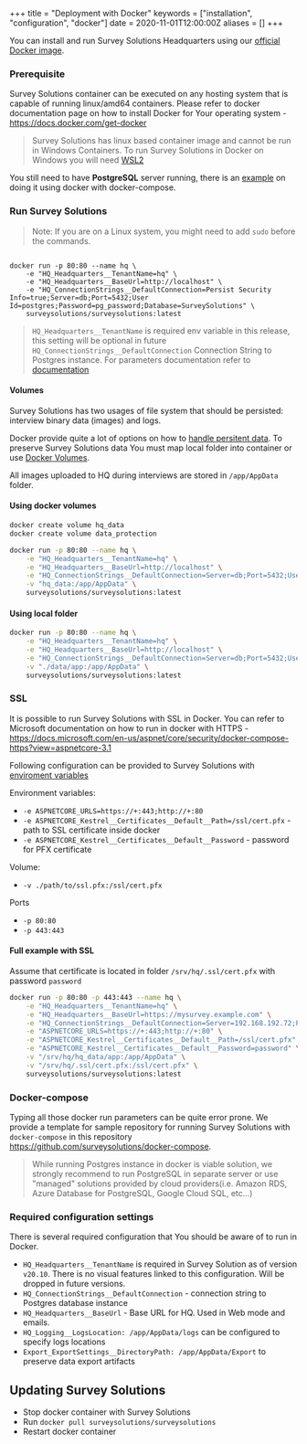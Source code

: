 +++
title = "Deployment with Docker"
keywords = ["installation", "configuration", "docker"]
date = 2020-11-01T12:00:00Z
aliases = []
+++

You can install and run Survey Solutions Headquarters using our [official Docker image](https://hub.docker.com/r/surveysolutions/surveysolutions).

### Prerequisite

Survey Solutions container can be executed on any hosting system that is capable of running linux/amd64 containers.
Please refer to docker documentation page on how to install Docker for Your operating system - <https://docs.docker.com/get-docker>

> Survey Solutions has linux based container image and cannot be run in Windows Containers. To run Survey Solutions in Docker on Windows you will need [WSL2](https://docs.microsoft.com/en-us/windows/wsl/compare-versions#whats-new-in-wsl-2)

You still need to have **PostgreSQL** server running, there is an [example](https://hub.docker.com/r/surveysolutions/surveysolutions) on doing it using docker with docker-compose.

### Run Survey Solutions

> Note: If you are on a Linux system, you might need to add `sudo` before the commands.

``` CMD

docker run -p 80:80 --name hq \
    -e "HQ_Headquarters__TenantName=hq" \
    -e "HQ_Headquarters__BaseUrl=http://localhost" \
    -e "HQ_ConnectionStrings__DefaultConnection=Persist Security Info=true;Server=db;Port=5432;User Id=postgres;Password=pg_password;Database=SurveySolutions" \
    surveysolutions/surveysolutions:latest
```

> `HQ_Headquarters__TenantName` is required env variable in this release, this setting will be optional in future
> `HQ_ConnectionStrings__DefaultConnection` Connection String to Postgres instance. For parameters documentation refer to [documentation](https://www.npgsql.org/doc/connection-string-parameters.html)

#### Volumes

Survey Solutions has two usages of file system that should be persisted: interview binary data (images) and logs.

Docker provide quite a lot of options on how to [handle persitent data](https://docs.docker.com/storage). To preserve Survey Solutions data You must map local folder into container or use [Docker Volumes](https://docs.docker.com/storage/volumes).

All images uploaded to HQ during interviews are stored in `/app/AppData` folder.

#### Using docker volumes

```bash
docker create volume hq_data
docker create volume data_protection

docker run -p 80:80 --name hq \
    -e "HQ_Headquarters__TenantName=hq" \
    -e "HQ_Headquarters__BaseUrl=http://localhost" \
    -e "HQ_ConnectionStrings__DefaultConnection=Server=db;Port=5432;User Id=postgres;Password=pg_password;Database=SurveySolutions" \
    -v "hq_data:/app/AppData" \
    surveysolutions/surveysolutions:latest
```

#### Using local folder

```bash
docker run -p 80:80 --name hq \
    -e "HQ_Headquarters__TenantName=hq" \
    -e "HQ_Headquarters__BaseUrl=http://localhost" \
    -e "HQ_ConnectionStrings__DefaultConnection=Server=db;Port=5432;User Id=postgres;Password=pg_password;Database=SurveySolutions" \
    -v "./data/app:/app/AppData" \
    surveysolutions/surveysolutions:latest
```

### SSL

It is possible to run Survey Solutions with SSL in Docker. You can refer to Microsoft documentation on how to run in docker with HTTPS - <https://docs.microsoft.com/en-us/aspnet/core/security/docker-compose-https?view=aspnetcore-3.1>

Following configuration can be provided to Survey Solutions with [enviroment variables](https://docs.docker.com/engine/reference/commandline/run/#set-environment-variables--e---env---env-file)

Environment variables:

- `-e ASPNETCORE_URLS=https://+:443;http://+:80`
- `-e ASPNETCORE_Kestrel__Certificates__Default__Path=/ssl/cert.pfx` - path to SSL certificate inside docker
- `-e ASPNETCORE_Kestrel__Certificates__Default__Password` - password for PFX certificate

Volume:

- `-v ./path/to/ssl.pfx:/ssl/cert.pfx`

Ports

- `-p 80:80`
- `-p 443:443`

#### Full example with SSL

Assume that certificate is located in folder `/srv/hq/.ssl/cert.pfx` with password `password`

```bash
docker run -p 80:80 -p 443:443 --name hq \
    -e "HQ_Headquarters__TenantName=hq" \
    -e "HQ_Headquarters__BaseUrl=https://mysurvey.example.com" \
    -e "HQ_ConnectionStrings__DefaultConnection=Server=192.168.192.72;Port=5432;User Id=postgres;Password=Qwerty1234;Database=SurveySolutions" \
    -e "ASPNETCORE_URLS=https://+:443;http://+:80" \
    -e "ASPNETCORE_Kestrel__Certificates__Default__Path=/ssl/cert.pfx" \
    -e "ASPNETCORE_Kestrel__Certificates__Default__Password=password" \
    -v "/srv/hq/hq_data/app:/app/AppData" \
    -v "/srv/hq/.ssl/cert.pfx:/ssl/cert.pfx" \
    surveysolutions/surveysolutions:latest
```

### Docker-compose

Typing all those docker run parameters can be quite error prone. We provide a template for sample repository for running Survey Solutions with `docker-compose` in this repository <https://github.com/surveysolutions/docker-compose>.

> While running Postgres instance in docker is viable solution, we strongly recommend to run PostgreSQL in separate server or use "managed" solutions provided by cloud providers(i.e. Amazon RDS, Azure Database for PostgreSQL, Google Cloud SQL, etc...)

### Required configuration settings

There is several required configuration that You should be aware of to run in Docker.

- `HQ_Headquarters__TenantName` is required in Survey Solution as of version `v20.10`. There is no visual features linked to this configuration. Will be dropped in future versions.
- `HQ_ConnectionStrings__DefaultConnection` - connection string to Postgres database instance
- `HQ_Headquarters__BaseUrl` - Base URL for HQ. Used in Web mode and emails.
- `HQ_Logging__LogsLocation: /app/AppData/logs` can be configured to specify logs locations
- `Export_ExportSettings__DirectoryPath: /app/AppData/Export` to preserve data export artifacts

## Updating Survey Solutions

- Stop docker container with Survey Solutions
- Run `docker pull surveysolutions/surveysolutions`
- Restart docker container
